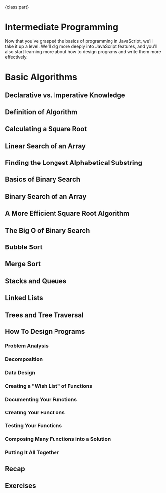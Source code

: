 {class:part}

# Intermediate Programming

Now that you've grasped the basics of programming in JavaScript, we'll take it up a level. We'll dig more deeply into JavaScript features, and you'll also start learning more about how to design programs and write them more effectively.

# Basic Algorithms

## Declarative vs. Imperative Knowledge

## Definition of Algorithm

## Calculating a Square Root

## Linear Search of an Array

## Finding the Longest Alphabetical Substring

## Basics of Binary Search

## Binary Search of an Array

## A More Efficient Square Root Algorithm

## The Big O of Binary Search

## Bubble Sort

## Merge Sort

## Stacks and Queues

## Linked Lists

## Trees and Tree Traversal

## How To Design Programs

### Problem Analysis

### Decomposition

### Data Design

### Creating a "Wish List" of Functions

### Documenting Your Functions

### Creating Your Functions

### Testing Your Functions

### Composing Many Functions into a Solution

### Putting It All Together

## Recap

## Exercises

